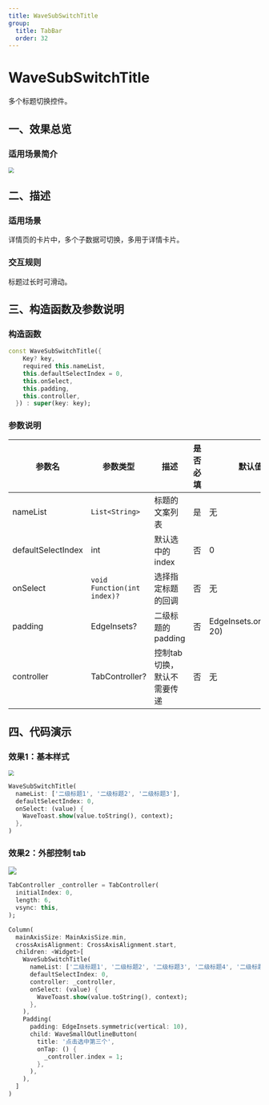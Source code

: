```yaml
---
title: WaveSubSwitchTitle
group:
  title: TabBar
  order: 32
---
```


# WaveSubSwitchTitle

多个标题切换控件。

## 一、效果总览

### 适用场景简介

<img src="./img/WaveSubSwitchTitleDemo1.png" style="zoom: 67%;" />

## 二、描述

### 适用场景

详情页的卡片中，多个子数据可切换，多用于详情卡片。

### 交互规则

标题过长时可滑动。

## 三、构造函数及参数说明

### 构造函数

```dart
const WaveSubSwitchTitle({
    Key? key,
    required this.nameList,
    this.defaultSelectIndex = 0,
    this.onSelect,
    this.padding,
    this.controller,
  }) : super(key: key);
```
### 参数说明

| **参数名** | **参数类型** | **描述** | **是否必填** | **默认值** |
| --- | --- | --- | --- | --- |
| nameList | `List<String>` | 标题的文案列表 | 是 | 无 |
| defaultSelectIndex | int | 默认选中的 index | 否 | 0 |
| onSelect | `void Function(int index)?` | 选择指定标题的回调 | 否 | 无 |
| padding | EdgeInsets? | 二级标题的padding | 否 | EdgeInsets.only(right: 20) |
| controller | TabController? | 控制tab切换，默认不需要传递 | 否 | 无 |

## 四、代码演示

### 效果1：基本样式

<img src="./img/WaveSubSwitchTitleDemo1.png" style="zoom:67%;" />

```dart
WaveSubSwitchTitle(  
  nameList: ['二级标题1', '二级标题2', '二级标题3'],  
  defaultSelectIndex: 0,  
  onSelect: (value) {  
    WaveToast.show(value.toString(), context);  
  },  
)
```

### 效果2：外部控制 tab

<img src="./img/WaveSubSwitchTitleDemo2.gif"  />

```dart
TabController _controller = TabController(
  initialIndex: 0,
  length: 6,
  vsync: this,
);

Column(
  mainAxisSize: MainAxisSize.min,
  crossAxisAlignment: CrossAxisAlignment.start,
  children: <Widget>[
    WaveSubSwitchTitle(
      nameList: ['二级标题1', '二级标题2', '二级标题3', '二级标题4', '二级标题5', '二级标题6'],
      defaultSelectIndex: 0,
      controller: _controller,
      onSelect: (value) {
        WaveToast.show(value.toString(), context);
      },
    ),
    Padding(
      padding: EdgeInsets.symmetric(vertical: 10),
      child: WaveSmallOutlineButton(
        title: '点击选中第三个',
        onTap: () {
          _controller.index = 1;
        },
      ),
    ),
  ]
)
```


